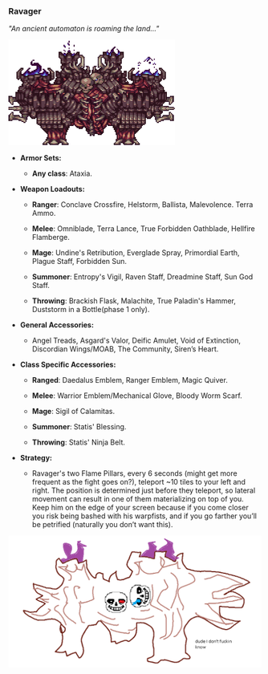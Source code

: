 ### Ravager

*"An ancient automaton is roaming the land…"*

![image alt text](../public/BMbpD6rCZ1qoniF20u7H2A_img_55.png)

* **Armor Sets:**

    * **Any class**: Ataxia.

* **Weapon Loadouts:**

    * **Ranger**: Conclave Crossfire, Helstorm, Ballista, Malevolence. Terra Ammo.

    * **Melee**: Omniblade, Terra Lance, True Forbidden Oathblade, Hellfire Flamberge.

    * **Mage**: Undine's Retribution, Everglade Spray, Primordial Earth, Plague Staff, Forbidden Sun.

    * **Summoner**: Entropy's Vigil, Raven Staff, Dreadmine Staff, Sun God Staff.

    * **Throwing**: Brackish Flask, Malachite, True Paladin's Hammer, Duststorm in a Bottle(phase 1 only).

* **General Accessories:**

    * Angel Treads, Asgard's Valor, Deific Amulet, Void of Extinction, Discordian Wings/MOAB, The Community, Siren’s Heart.

* **Class Specific Accessories:**

    * **Ranged**: Daedalus Emblem, Ranger Emblem, Magic Quiver.

    * **Melee**: Warrior Emblem/Mechanical Glove, Bloody Worm Scarf.

    * **Mage**: Sigil of Calamitas.

    * **Summoner**: Statis' Blessing.

    * **Throwing**: Statis' Ninja Belt.

* **Strategy:**

    * Ravager's two Flame Pillars, every 6 seconds (might get more frequent as the fight goes on?), teleport ~10 tiles to your left and right. The position is determined just before they teleport, so lateral movement can result in one of them materializing on top of you. Keep him on the edge of your screen because if you come closer you risk being bashed with his warpfists, and if you go farther you’ll be petrified (naturally you don’t want this).

![image alt text](../public/BMbpD6rCZ1qoniF20u7H2A_img_56.png)
